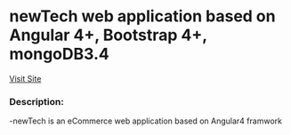 # newTech web application based on Angular 4+, Bootstrap 4+, mongoDB3.4
<a target="_blank" href="https://newtech2.herokuapp.com">Visit Site</a>

### Description:

-newTech is an eCommerce web application based on Angular4 framwork
